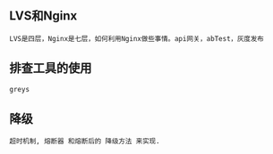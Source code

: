 ## LVS和Nginx
    LVS是四层，Nginx是七层，如何利用Nginx做些事情。api网关，abTest，灰度发布
    
## 排查工具的使用
    greys

## 降级
    超时机制, 熔断器 和熔断后的 降级方法 来实现.
